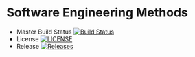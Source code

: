 
# Software Engineering Methods

- Master Build Status [![Build Status](https://travis-ci.org/mnosworthy9/sem.svg?branch=master)](https://travis-ci.org/mnosworthy9/sem)
- License [![LICENSE](https://img.shields.io/github/license/mnosworthy9/sem.svg?style=flat-square)](https://github.com/mnosworthy9/sem/blob/master/LICENSE)
- Release [![Releases](https://img.shields.io/github/release/mnosworthy9/sem/all.svg?style=flat-square)](https://github.com/mnosworthy9/sem/releases)